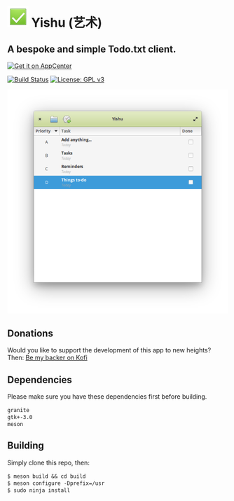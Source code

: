 # ![icon](data/icon.png) Yishu (艺术)
## A bespoke and simple Todo.txt client.
[![Get it on AppCenter](https://appcenter.elementary.io/badge.svg)](https://appcenter.elementary.io/com.github.lainsce.yishu)

[![Build Status](https://travis-ci.org/lainsce/yishu.svg?branch=master)](https://travis-ci.org/lainsce/yishu)
[![License: GPL v3](https://img.shields.io/badge/License-GPL%20v3-blue.svg)](http://www.gnu.org/licenses/gpl-3.0)

![Screenshot](data/shot.png)

## Donations

Would you like to support the development of this app to new heights? Then:
[Be my backer on Kofi](https://ko-fi.com/C1C169U6)

## Dependencies

Please make sure you have these dependencies first before building.

```
granite
gtk+-3.0
meson
```

## Building

Simply clone this repo, then:

```
$ meson build && cd build
$ meson configure -Dprefix=/usr
$ sudo ninja install
```
